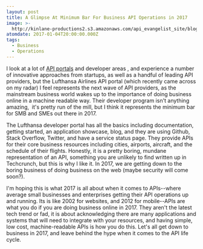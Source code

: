 ```yaml
---
layout: post
title: A Glimpse At Minimum Bar For Business API Operations in 2017
image: >-
  http://kinlane-productions2.s3.amazonaws.com/api_evangelist_site/blog/screen_shot_2017_01_04_at_12.13.05_pm.png
atomdate: 2017-01-04T20:00:00.000Z
tags:
  - Business
  - Operations
---
```

I look at a lot of [API portals](http://minimum.viable.api.operations.definition.apievangelist.com/) and developer areas , and experience a number of innovative approaches from startups, as well as a handful of leading API providers, but the Lufthansa Airlines API portal (which recently came across on my radar) I feel represents the next wave of API providers, as the mainstream business world wakes up to the importance of doing business online in a machine readable way. Their developer program isn't anything amazing,  it's pretty run of the mill, but I think it represents the minimum bar for SMB and SMEs out there in 2017.

The Lufthansa developer portal has all the basics including documentation, getting started, an application showcase, blog, and they are using Github, Stack Overflow, Twitter, and have a service status page. They provide APIs for their core business resources including cities, airports, aircraft, and the schedule of their flights. Honestly, it is a pretty boring, mundane representation of an API, something you are unlikely to find written up in Techcrunch, but this is why I like it. In 2017, we are getting down to the boring business of doing business on the web (maybe security will come soon?).

I'm hoping this is what 2017 is all about when it comes to APIs--where average small businesses and enterprises getting their API operations up and running. Its is like 2002 for websites, and 2012 for mobile--APIs are what you do if you are doing business online in 2017. They aren't the latest tech trend or fad, it is about acknowledging there are many applications and systems that will need to integrate with your resources, and having simple, low cost, machine-readable APIs is how you do this. Let's all get down to business in 2017, and leave behind the hype when it comes to the API life cycle.